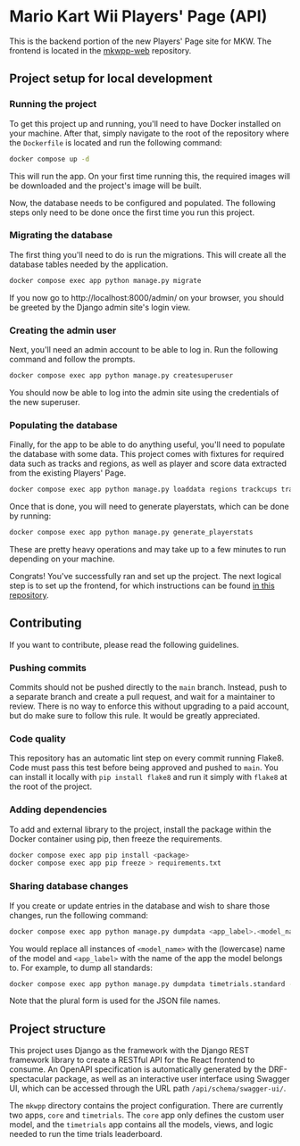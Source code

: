 # Mario Kart Wii Players' Page (API)

This is the backend portion of the new Players' Page site for MKW. The frontend is located in the
[mkwpp-web](https://github.com/MKW-Players-Page/mkwpp-web) repository.

## Project setup for local development

### Running the project

To get this project up and running, you'll need to have Docker installed on your machine. After
that, simply navigate to the root of the repository where the `Dockerfile` is located and run the
following command:

```.sh
docker compose up -d
```

This will run the app. On your first time running this, the required images will be downloaded and
the project's image will be built.

Now, the database needs to be configured and populated. The following steps only need to be done
once the first time you run this project.

### Migrating the database

The first thing you'll need to do is run the migrations. This will create all the database tables
needed by the application.

```.sh
docker compose exec app python manage.py migrate
```

If you now go to http://localhost:8000/admin/ on your browser, you should be greeted by the Django
admin site's login view.

### Creating the admin user

Next, you'll need an admin account to be able to log in. Run the following command and follow the
prompts.

```.sh
docker compose exec app python manage.py createsuperuser
```

You should now be able to log into the admin site using the credentials of the new superuser.

### Populating the database

Finally, for the app to be able to do anything useful, you'll need to populate the database with
some data. This project comes with fixtures for required data such as tracks and regions, as well
as player and score data extracted from the existing Players' Page.

```.sh
docker compose exec app python manage.py loaddata regions trackcups tracks standardlevels standards players scores
```

Once that is done, you will need to generate playerstats, which can be done by running:

```.sh
docker compose exec app python manage.py generate_playerstats
```

These are pretty heavy operations and may take up to a few minutes to run depending on your machine.

Congrats! You've successfully ran and set up the project. The next logical step is to set up the
frontend, for which instructions can be found
[in this repository](https://github.com/MKW-Players-Page/mkwpp-web).

## Contributing

If you want to contribute, please read the following guidelines.

### Pushing commits

Commits should not be pushed directly to the `main` branch. Instead, push to a separate branch and
create a pull request, and wait for a maintainer to review. There is no way to enforce this without
upgrading to a paid account, but do make sure to follow this rule. It would be greatly appreciated.

### Code quality

This repository has an automatic lint step on every commit running Flake8. Code must pass this test
before being approved and pushed to `main`. You can install it locally with `pip install flake8` and
run it simply with `flake8` at the root of the project.

### Adding dependencies

To add and external library to the project, install the package within the Docker container using
pip, then freeze the requirements.

```.sh
docker compose exec app pip install <package>
docker compose exec app pip freeze > requirements.txt
```

### Sharing database changes

If you create or update entries in the database and wish to share those changes, run the following
command:

```.sh
docker compose exec app python manage.py dumpdata <app_label>.<model_name> --indent 4 > <app_label>/fixtures/<model_name>.json
```

You would replace all instances of `<model_name>` with the (lowercase) name of the model and
`<app_label>` with the name of the app the model belongs to. For example, to dump all standards:

```.sh
docker compose exec app python manage.py dumpdata timetrials.standard --indent 4 > timetrials/fixtures/standards.json
```

Note that the plural form is used for the JSON file names.

## Project structure

This project uses Django as the framework with the Django REST framework library to create a
RESTful API for the React frontend to consume. An OpenAPI specification is automatically generated
by the DRF-spectacular package, as well as an interactive user interface using Swagger UI, which can
be accessed through the URL path `/api/schema/swagger-ui/`.

The `mkwpp` directory contains the project configuration. There are currently two apps, `core` and
`timetrials`. The `core` app only defines the custom user model, and the `timetrials` app contains
all the models, views, and logic needed to run the time trials leaderboard.
